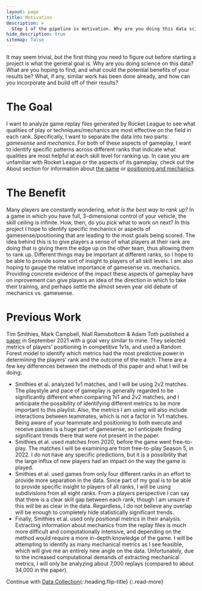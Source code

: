 ```yaml
---
layout: page
title: Motivation
description: >
  Step 1 of the pipeline is motivation. Why are you doing this data science?
hide_description: true
sitemap: false
---
```


It may seem trivial, but the first thing you need to figure out before starting a project is what
the general goal is. Why are you doing science on this data? What are you hoping to find, and what
could the potential benefits of your results be? What, if any, similar work has been done already,
and how can you incorporate and build off of their results?

# The Goal

I want to analyze game replay files generated by Rocket League to see what qualities of play or
techniques/mechanics are most effective on the field in each rank. Specifically, I want to separate
the data into two parts: *gamesense* and *mechanics*. For both of these aspects of gameplay, I
want to identify specific patterns across different ranks that indicate what qualities are most
helpful at each skill level for ranking up. In case you are unfamiliar with Rocket League or the
aspects of its gameplay, check out the About section for information about [the game][TG00] or
[positioning and mechanics][TG01].

# The Benefit

Many players are constantly wondering, *what is the best way to rank up?* In a game in which you
have full, 3-dimensional control of your vehicle, the skill ceiling is infinite. How, then, do you
pick what to work on next? In this project I hope to identify specific mechanics or aspects of
gamesense/positioning that are leading to the most goals being scored. The idea behind this is to
give players a sense of what players at their rank are doing that is giving them the edge up on the
other team, thus allowing them to rank up. Different things may be important at different ranks, so
I hope to be able to provide some sort of insight to players of all skill levels. I am also hoping
to gauge the relative importance of gamesense vs. mechanics. Providing concrete evidence of the
impact these aspects of gameplay have on inprovement can give players an idea of the direction in
which to take their training, and perhaps settle the almost seven year old debate of mechanics vs.
gamesense.

# Previous Work

Tim Smithies, Mark Campbell, Niall Ramsbottom & Adam Toth published a [paper][PW00] in September
2021 with a goal very similar to mine. They selected metrics of players' positioning in competitive
1v1s, and used a Random Forest model to identify which metrics had the most predictive power in
determining the players' rank and the outcome of the match. There are a few key differences between
the methods of this paper and what I will be doing:
- Smithies et al. analyzed 1v1 matches, and I will be using 2v2 matches. The playstyle and pace of
gameplay is generally regarded to be significantly different when comparing 1v1 and 2v2 matches,
and I anticipate the possibility of identifying different metrics to be more important to this
playlist. Also, the metrics I am using will also include interactions between teammates, which is
not a factor in 1v1 matches. Being aware of your teammate and positioning to both execute and
receive passes is a huge part of gamesense, so I anticipate finding significant trends there that
were not present in the paper.
- Smithies et al. used matches from 2020, before the game went free-to-play. The matches I will be
examining are from free-to-play Season 5, in 2022. I do not have any specific predictions, but it
is a possibility that the large influx of new players had an impact on the way the game is played.
- Smithies et al. used games from only four different ranks in an effort to provide more separation
in the data. Since part of my goal is to be able to provide specific insight to players of all
ranks, I will be using subdivisions from all eight ranks. From a players perspective I can say that
there is a clear skill gap between each rank, though I am unsure if this will be as clear in the
data. Regardless, I do not believe any overlap will be enough to completely hide statistically
significant trends.
- Finally, Smithies et al. used only positional metrics in their analysis. Extracting information
about mechanics from the replay files is much more difficult and computationally intensive, and
depending on the method would require a more in-depth knowledge of the game. I will be attempting
to identify as many mechanical metrics as I see feasible, which will give me an entirely new angle
on the data. Unfortunately, due to the increased computational demands of extracting mechanical
metrics, I will only be analyzing about 7,000 replays (compared to about 34,000 in the paper).

Continue with [Data Collection](data_collection.md){:.heading.flip-title}
{:.read-more}

[TG00]: /about/#about-the-game
[TG01]: /about/#gameplay

[PW00]: /about/#previous-work